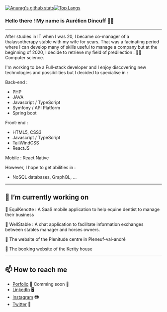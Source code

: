 ##
[![Anurag's github stats](https://github-readme-stats.vercel.app/api?username=aurelien22)](https://github.com/anuraghazra/github-readme-stats)[![Top Langs](https://github-readme-stats.vercel.app/api/top-langs/?username=aurelien22&layout=compact)](https://github.com/aurelien22/github-readme-stats)

### Hello there ! My name is Aurélien Dincuff 👋😄
--- 
After studies in IT when I was 20, I became co-manager of a thalassotherapy stable with my wife for years.
That was a facinating period where I can develop many of skills useful to manage a company but at the beginning of 2020, I decide to retrieve my field of predilection : 👨‍💻 Computer science.

I'm working to be a Full-stack developer and I enjoy discovering new technologies and possibilities but I decided to specialise in : 

Back-end :

  - PHP
  - JAVA
  - Javascript / TypeScript
  - Symfony / API Platform
  - Spring boot

Front-end :

  - HTML5, CSS3 
  - Javascript / TypeScript
  - TailWindCSS
  - ReactJS

Mobile : React Native


However, I hope to get abilities in :

  - NoSQL databases, GraphQL, ...

--- 

## 🔭 **I’m currently working on**

  🚀 EquiKenotte : A SaaS mobile application to help equine dentist to manage their business
  
  🚀 WellStable : A chat application to facilitate information exchanges between stables manager and horses owners.

  🚀 The website of the Plenitude centre in Pleneuf-val-andré

  🚀 The booking website of the Kerity house

---

## 📫 How to reach me
- [Porfolio](https://localhost) 🌇 Comming soon 🚀
- [LinkedIn](https://www.linkedin.com/in/aurélien-dincuff-co-gerant-entreprise/) 🖥
- [Instagram](https://www.instagram.com/aurelien_dincuff) 📷
- [Twitter](https://twitter.com/darklondon22) 🐤

